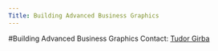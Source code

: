 ```yaml
---
Title: Building Advanced Business Graphics
---
```

#Building Advanced Business Graphics
Contact: [Tudor Girba](%base_url%/staff/tudorgirba)
